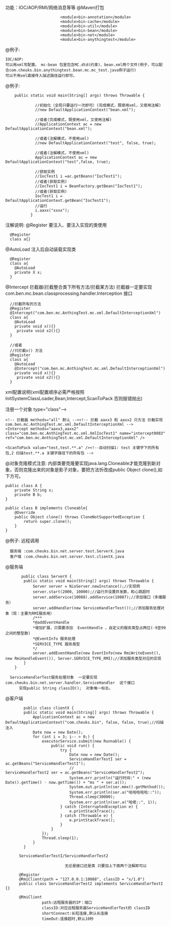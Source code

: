 功能：IOC/AOP/RMI/网络消息等等
@Maven打包

							<module>bin-annotation</module>
							<module>bin-cache</module>
							<module>bin-util</module>
							<module>bin-bean</module>
							<module>bin-net</module>
							<module>bin-anythingtest</module>

@例子:

	IOC/AOP:
	可以用xml写配置。 mc-bean 包里包含MC.dtd(约束)、bean.xml两个文件(例子，可以配合com.cheuks.bin.anythingtest.bean.mc.mc_test.java例子运行)
	可以不用xml直接传入描述路径运行即可。
@例子:

		public static void main(String[] args) throws Throwable {
		
            	 //初始化（全局只要运行一次即可）(完成模式，既使用xml，又使用注解)
            	 //new DefaultApplicationContext("bean.xml");
            	 
            	 //或者(完成模式，既使用xml，又使用注解)
      			 //ApplicationContext ac = new DefaultApplicationContext("bean.xml");
      			 
      			 //或者(注解模式，不使用xml)
      			 //new DefaultApplicationContext("test", false, true);
      			 
      			 //或者(注解模式，不使用xml)
			     ApplicationContext ac = new DefaultApplicationContext("test",false, true);
			     
			     //获取实例
			     //IocTest1 i =ac.getBeans("IocTest1");
			     //或者(获取实例)
			     //IocTest1 i = BeanFactory.getBean("IocTest1");
			     //或者(获取实例)
			     IocTest1 i = DefaultApplicationContext.getBean("IocTest1");
			     //运行
		       	 i.aaxx("xxxx");
		       }
		       
注解说明:
@Register  要注入、要注入实现的类使用
      
      @Register
      class a{}
      
@AutoLoad 
      注入后自动装载实现类
      
      @Register
      class a{
        @AutoLoad
        private X x;
      }
      
@Intercept 拦截器(拦截整合类下所有方法/拦截某方法)
拦截器一定要实现com.ben.mc.bean.classprocessing.handler.Interception 接口

      //拦截所有的方法
      @Register
      @Intercept("com.ben.mc.AnthingTest.mc.xml.DefaultInterceptionXml")
      class a{
        @AutoLoad
        private void x(){}
         private void x2(){}
      }
      
      //或者
      //只拦截x() 方法
      @Register
      class a{
        @AutoLoad
        @Intercept("com.ben.mc.AnthingTest.mc.xml.DefaultInterceptionXml")
        private void x(){}
         private void x2(){}
      }

xml配置说明(xml配置顺序必需严格按照 InitSystemClassLoader,Bean,Intercept,ScanToPack 否则报错抛出)
<?xml version="1.0" encoding="UTF-8"?>
<!--指定 约束DTD路径 在mc-bean里有-->
<!-- <!DOCTYPE Context SYSTEM "file:///E:/javaProject/Eclipse/MC/mc-util/src/main/java/Mc.dtd"> -->
<!-- 或者放在同一目录-->
<!DOCTYPE Context SYSTEM "Mc.dtd">
<Context>
	<CloneModel value="true" /><!-- 开启对象克隆模式-->
	<InitSystemClassLoader value="true" />
	<!-- 注入例子-->
	<Bean name="bi" class="test.B" type="field" ref="xxxxxxxxxxx110" /><!-- test.B里面 bi的字段 要注入xxxxxxxxxxx110名字下的实例(test.BII)
	<Bean name="xxxxxxxxxxx110" class="test.BII" type="class" /><!--自动扫描 test 关键字下的所有包-->注册一个对象 type="class"-->

	<!-- 拦截器 methods="all" 默认 --><!-- 拦截 aaxx3 和 aaxx2 只方法 拦截实现 com.ben.mc.AnthingTest.mc.xml.DefaultInterceptionXml -->
	<Intercept methods="aaxx3,aaxx2" class="com.ben.mc.AnthingTest.mc.xml.XmlIocTest1" name="intercept0083" ref="com.ben.mc.AnthingTest.mc.xml.DefaultInterceptionXml" />

	<ScanToPack value="test,test.**.a" /><!--自动扫描1: test 关键字下的所有包,2 扫描test.**.a 关键字路径下的所有包 -->
</Context>

@对象克隆模式注意:
	内部类要克隆要实现java.lang.Cloneable才能克隆到新对象，否则克隆出来的对象是影子对象，要把方法忻改成public Object clone(),如下方可。

	public class A {
		private String x;
		private B b;
	}
	
	public class B implements Cloneable{
		@Override
		public Object clone() throws CloneNotSupportedException {
			return super.clone();
		}
	}




@例子:  远程调用

      服务端 :com.cheuks.bin.net.server.test.ServerX.java
      客户端 :com.cheuks.bin.net.server.test.clientX.java

@服务端

		   public class ServerX {
			public static void main(String[] args) throws Throwable {
				Server server = NioServer.newInstance();//实现例
				server.start(2000, 10000);//运行并设置并发数，和心跳超时
				server.addService(10088).addService(10087);//添加端口（多播服务）
				server.addHandler(new ServiceHandlerTest());//添加服务处理对象（现：主要为RMI服务用）
				/***
				*@addEventHandle
				*增加扩展，只需要添加  EventHandle ，自定义的服务类型占两位(-9至99之间的整型数)
				*@EventInfo 服务处理
				*SERVICE_TYPE 服务类型 
				*/
				server.addEventHandle(new EventInfo(new RmiWriteEvent(), new RmiHandleEvent()), Server.SERVICE_TYPE_RMI);//添加服务类型对应的实现
			}
		}
   
      ServiceHandlerTest服务处理对象  一定要实现  com.cheuks.bin.net.server.handler.ServiceHandler  这个接口
          实现public String classID();  对象唯一标志。
          
@客户端

			public class clientX {
			public static void main(String[] args) throws Throwable {
				ApplicationContext ac = new DefaultApplicationContext("com.cheuks.bin", false, false, true);//扫描注入
				Date now = new Date();
				for (int i = 3; i-- > 0;) {
					executorService.submit(new Runnable() {
						public void run() {
							try {
								Date now = new Date();
								ServiceHandlerTestI ser = ac.getBeans("ServiceHandlerTestI");
								//						ServiceHandlerTest2 ser = ac.getBeans("ServiceHandlerTest2");
								System.err.println("运行时间:" + (new Date().getTime() - now.getTime()) + "ms " + ser.a());
								System.out.println(ser.mmx().getMethod());
								System.err.println(ser.a("哈哈哈哈哈::"));
								Thread.sleep(30000);
								System.err.println(ser.a("哈佬::", 1));
							} catch (InterruptedException e) {
								e.printStackTrace();
							} catch (Throwable e) {
								e.printStackTrace();
							}
						}
					});
					Thread.sleep(1);
				}
			}

          ServiceHandlerTestI/ServiceHandlerTest2  
          
                              无论是接口还是类 只要加上下面两个注解即可以   

          @Register
          @RmiClient(path = "127.0.0.1:10088", classID = "x/1.0")
          public class ServiceHandlerTest2 implements ServiceHandlerTestI {}
          
          @RmiClient
                    path:远程服务器的IP：端口
                    classID:对应远程服务器ServiceHandlerTest的 classID
                    shortConnect:长短连接,默认长连接
                    timeOut:连接超时,默认10秒
      
      
